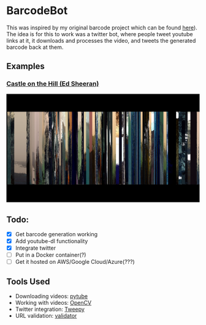 # BarcodeBot

This was inspired by my original barcode project which can be found [here](https://github.com/AmritHariharan/FilmBarcode2)). The idea is for this to work was a twitter bot, where people tweet youtube links at it, it downloads and processes the video, and tweets the generated barcode back at them.

## Examples

### [Castle on the Hill (Ed Sheeran)](https://www.youtube.com/watch?v=K0ibBPhiaG0)

![Castle on the Hill (Ed Sheeran)](images/castle.png)

## Todo:
- [x] Get barcode generation working
- [x] Add youtube-dl functionality
- [x] Integrate twitter
- [ ] Put in a Docker container(?)
- [ ] Get it hosted on AWS/Google Cloud/Azure(???)

## Tools Used

- Downloading videos: [pytube](https://github.com/nficano/pytube)
- Working with videos: [OpenCV](http://opencv-python-tutroals.readthedocs.io/en/latest/)
- Twitter integration: [Tweepy](http://www.tweepy.org/)
- URL validation: [validator](https://github.com/kvesteri/validators)
